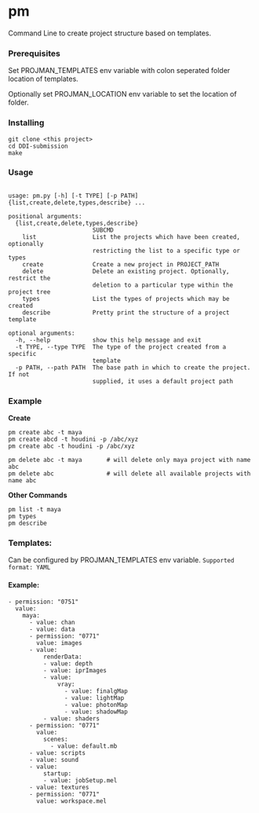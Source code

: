 # pm
Command Line to create project structure based on templates.

### Prerequisites
  Set PROJMAN_TEMPLATES env variable with colon seperated folder location of templates.
  
  Optionally set PROJMAN_LOCATION env variable to set the location of folder.

### Installing

```
git clone <this project>
cd DDI-submission
make
```

### Usage

```

usage: pm.py [-h] [-t TYPE] [-p PATH] {list,create,delete,types,describe} ...

positional arguments:
  {list,create,delete,types,describe}
                        SUBCMD
    list                List the projects which have been created, optionally
                        restricting the list to a specific type or types
    create              Create a new project in PROJECT_PATH
    delete              Delete an existing project. Optionally, restrict the
                        deletion to a particular type within the project tree
    types               List the types of projects which may be created
    describe            Pretty print the structure of a project template

optional arguments:
  -h, --help            show this help message and exit
  -t TYPE, --type TYPE  The type of the project created from a specific
                        template
  -p PATH, --path PATH  The base path in which to create the project. If not
                        supplied, it uses a default project path

```
                        
### Example

**Create**
```
pm create abc -t maya
pm create abcd -t houdini -p /abc/xyz
pm create abc -t houdini -p /abc/xyz
```

```
pm delete abc -t maya       # will delete only maya project with name abc
pm delete abc               # will delete all available projects with name abc
```

**Other Commands**
```
pm list -t maya
pm types
pm describe
```

### Templates: 
Can be configured by PROJMAN_TEMPLATES env variable. 
```Supported format: YAML```
#### Example:
```
- permission: "0751"
  value:
    maya:
      - value: chan
      - value: data
      - permission: "0771"
        value: images
      - value:
          renderData:
          - value: depth
          - value: iprImages
          - value:
              vray:
                - value: finalgMap
                - value: lightMap
                - value: photonMap
                - value: shadowMap
          - value: shaders
      - permission: "0771"
        value:
          scenes:
            - value: default.mb
      - value: scripts
      - value: sound
      - value:
          startup:
          - value: jobSetup.mel
      - value: textures
      - permission: "0771"
        value: workspace.mel
```
